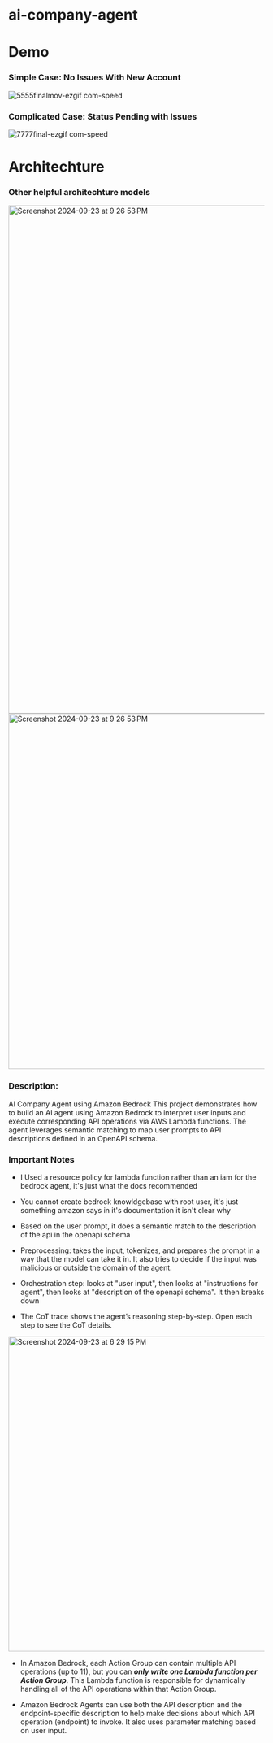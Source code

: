 # ai-company-agent


# Demo

### Simple Case: No Issues With New Account
![5555finalmov-ezgif com-speed](https://github.com/user-attachments/assets/fdda391c-536f-4b6d-a145-05bb7f16712e)

### Complicated Case: Status Pending with Issues
![7777final-ezgif com-speed](https://github.com/user-attachments/assets/959cbbf0-a866-4a14-9cb1-a6062d2767ea)

# Architechture

### Other helpful architechture models

<img width="1000" alt="Screenshot 2024-09-23 at 9 26 53 PM" src="https://github.com/user-attachments/assets/e9d82852-3e98-4813-8a27-3baecde7ce5b">

<img width="700" alt="Screenshot 2024-09-23 at 9 26 53 PM" src="https://github.com/user-attachments/assets/50951d18-2f71-46a3-8bf7-a91f325302cf">



### Description:
AI Company Agent using Amazon Bedrock This project demonstrates how to build an AI agent using Amazon Bedrock to interpret user inputs and execute corresponding API operations via AWS Lambda functions. The agent leverages semantic matching to map user prompts to API descriptions defined in an OpenAPI schema.


### Important Notes
- I Used a resource policy for lambda function rather than an iam for the bedrock agent, it's just what the docs recommended

- You cannot create bedrock knowldgebase with root user, it's just something amazon says in it's documentation it isn't clear why

- Based on the user prompt, it does a semantic match to the description of the api in the openapi schema

- Preprocessing: takes the input, tokenizes, and prepares the prompt in a way that the model can take it in. It also tries to decide if the input was malicious or outside the domain of the agent. 

- Orchestration step: looks at "user input", then looks at "instructions for agent", then looks at "description of the openapi schema". It then breaks down

- The CoT trace shows the agent’s reasoning step-by-step. Open each step to see the CoT details.

<img width="620" alt="Screenshot 2024-09-23 at 6 29 15 PM" src="https://github.com/user-attachments/assets/8f8975fb-ba27-46dc-beac-cd72ed61fcc5">

- In Amazon Bedrock, each Action Group can contain multiple API operations (up to 11), but you can ***only write one Lambda function per Action Group***. This Lambda function is responsible for dynamically handling all of the API operations within that Action Group.

- Amazon Bedrock Agents can use both the API description and the endpoint-specific description to help make decisions about which API operation (endpoint) to invoke. It also uses parameter matching based on user input. 



